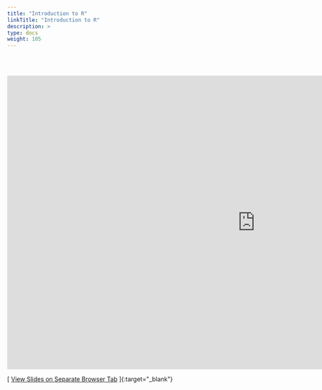 ```yaml
---
title: "Introduction to R"
linkTitle: "Introduction to R"
description: >
type: docs
weight: 105
---
```


<br></br>

<iframe src="https://hpcc.ucr.edu/presentations/2020-12-18_Workshop/R_for_HPC/R_for_HPC.html" scrolling="yes", frameborder="0" width="1152" height="682" allowfullscreen="true" mozallowfullscreen="true" webkitallowfullscreen="true"></iframe>

[ [View Slides on Separate Browser Tab](https://hpcc.ucr.edu/presentations/2020-12-18_Workshop/R_for_HPC/R_for_HPC.html) ]{:target="_blank"}  





